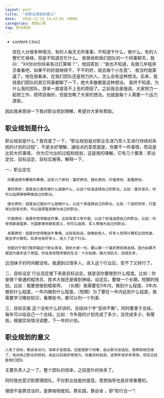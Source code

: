 ```yaml
---
layout: post
title:  "论职业规划的意义"
date:   2016-11-21 14:47:01 +0800
categories: 感悟心得
tag: 职业规划
---
```


* content
{:toc}

   现在人分很多种情况，有的人每天无所事事，不知道干什么，做什么。有的人整忙忙禄禄，但是不知道在忙什么。
我曾经和我们团队的一个同事聊天，我问：“XX你对你将来有过打算嘛？”，他回答到：“我也不知道，先做几年程序员看看吧，如果干的好就继续干，干不的好，就去做个小生意”。
我当时就蒙逼了。他在我看来，在我们团队还是努力的人，怎么会有这种想法。后来，我找我们团队的其它同事都聊了一下，绝大多数都是这种想法。
我终于知道，为什么我的团队，效率一直提高不上去的原因了。之前我总是强调，大家努力一起把工作，把项目做好。但是忽略了大家的想法。也就是每个人需要一个运力源泉。

因此我来想讲一下我对职业规划理解，希望对大家有帮助。


职业规划是什么
--------------
职业规划是什么？我百度了一下，“职业规划是对职业生涯乃至人生进行持续的系统的计划的过程”，不是太好理解，通俗点的意思就是，你要干一件事情，而且是比较大的事情，
你为它付出的过程和规划，这是我的理解。它有几个要素：职业定位、目标设定、目标实施等。解释一下，

一、职业定位

     你要选择你要做的事情，这有几个原则：喜好原则、擅长原则、价值原则、发展原则。

     喜好原则：就是自己喜欢做什么就做什么，以这个标准选择自己的职业。比如：喜欢音乐，你可以选择弹钢琴做自己的职业。

     擅长原则：就是自己擅长什么就做什么，以这个来选择自己的职业。比如：个高的同学，打篮球比较有优势，可以选择篮球做为自己的职业。

     价值原则：就是你觉得做这件事，比较有意义有价值，以这个标准选择自己的职业。比如：你觉得献身国家，为国家做贡献有意义，你可以选择，军人等做为自己的职业。

     发展原则：就是你觉得做这牛事情，比较有前途，就像前些人，好多人觉得计算机比较吃香，就去学计算机。后来也有好多人，进入了这个行业。

     但是对于我们程序猿这个职业来说，我劝大家一句，要以第一个喜好原则来选择。因为如果不是因为喜欢这个原因，你会发现程序猿的生活：十分枯燥，脑力消巨大，加班巨多，
边泡妹子的时间都没有。我遇到过很多人，进入这个行业后，受不了又转行了。

二、目标设定
    行业选定接下来是目标设定。就是说你要做到什么程度。比如：你是做个普通的程序员、技术大伽还是做到神级。设定后，要做一个长期，短期的规划。比如：我要想做到框架师，
（长期）我需要在5年内，做到什么程度，3年内做到什么程度，一年内做到什么程度。（短期）为了要在一年内达到什么程度，我需要学习哪些知识，看哪些书，都可以列一个列表.

三、目标实施
    这个没有什么好讲的，总结四个字“坚持不懈”。同时要善于总结，每年可以给自己一个总结，比如：今年我的计划完成了多少，没完成多少，有哪些。根据实际情况调整，下一年的计划。


职业规划的意义
--------------
    人有了目标，都会有动力，效率才会提高。还是我那个同事，自从那次谈话后，我帮助他完成了，他对自己职业的规划。自此以后就非常努力，向着目标前进。这两年进步非常快，现在已经是我们团队
主要负责人之一了。整个团队的效率，之前提升的快多了。

   同时我也意识到管理团队，不仅职业技能的提高，思想指导也是非常重要的。

   理想不是靠空谈的，是靠格物致知。靠实践，靠自省 ，即“知行合一”!
